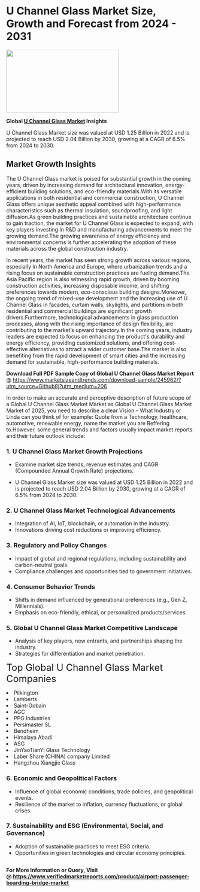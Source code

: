 <H1>U Channel Glass Market Size, Growth and Forecast from 2024 - 2031</H1><img class="aligncenter size-medium wp-image-584254" src="https://thirdeyenews.in/wp-content/uploads/2024/09/Global-Market-Research-300x168.jpeg" alt="" width="300" height="168" /><p><strong>Global&nbsp;<a href="https://www.marketsizeandtrends.com/download-sample/245962/?utm_source=Github8j?utm_medium=206">U Channel Glass Market</a> Insights</strong></p><p>U Channel Glass Market size was valued at USD 1.25 Billion in 2022 and is projected to reach USD 2.04 Billion by 2030, growing at a CAGR of 6.5% from 2024 to 2030.</p><p><h2>Market Growth Insights</h2> <p>The U Channel Glass market is poised for substantial growth in the coming years, driven by increasing demand for architectural innovation, energy-efficient building solutions, and eco-friendly materials.With its versatile applications in both residential and commercial construction, U Channel Glass offers unique aesthetic appeal combined with high-performance characteristics such as thermal insulation, soundproofing, and light diffusion.As green building practices and sustainable architecture continue to gain traction, the market for U Channel Glass is expected to expand, with key players investing in R&D and manufacturing advancements to meet the growing demand.The growing awareness of energy efficiency and environmental concerns is further accelerating the adoption of these materials across the global construction industry.</p> <p>In recent years, the market has seen strong growth across various regions, especially in North America and Europe, where urbanization trends and a rising focus on sustainable construction practices are fueling demand.The Asia Pacific region is also witnessing rapid growth, driven by booming construction activities, increasing disposable income, and shifting preferences towards modern, eco-conscious building designs.Moreover, the ongoing trend of mixed-use development and the increasing use of U Channel Glass in facades, curtain walls, skylights, and partitions in both residential and commercial buildings are significant growth drivers.Furthermore, technological advancements in glass production processes, along with the rising importance of design flexibility, are contributing to the market’s upward trajectory.In the coming years, industry leaders are expected to focus on enhancing the product's durability and energy efficiency, providing customized solutions, and offering cost-effective alternatives to attract a wider customer base.The market is also benefiting from the rapid development of smart cities and the increasing demand for sustainable, high-performance building materials.<p><span class=""><strong>Download Full PDF Sample Copy of Global U Channel Glass Market Report</strong> @ <a href="https://www.marketsizeandtrends.com/download-sample/245962/?utm_source=Github8j?utm_medium=206" target="_blank">https://www.marketsizeandtrends.com/download-sample/245962/?utm_source=Github8j?utm_medium=206</a></span></p><p>In order to make an accurate and perceptive description of future scope of a Global&nbsp;U Channel Glass Market Market as Global&nbsp;U Channel Glass Market Market of 2025, you need to describe a clear Vision &ndash; What Industry or Linda can you think of for example: Quote from a Technology, healthcare, automotive, renewable energy, name the market you are Reffering to.However, some general trends and factors usually impact market reports and their future outlook include:</p><h3>1.&nbsp;<strong>U Channel Glass Market Growth Projections</strong></h3><ul><li>Examine market size trends, revenue estimates and CAGR (Compounded Annual Growth Rate) projections.</li><li><p>U Channel Glass Market size was valued at USD 1.25 Billion in 2022 and is projected to reach USD 2.04 Billion by 2030, growing at a CAGR of 6.5% from 2024 to 2030.</p></li></ul><h3>2.&nbsp;<strong>U Channel Glass Market Technological Advancements</strong></h3><ul><li>Integration of AI, IoT, blockchain, or automation in the industry.</li><li>Innovations driving cost reductions or improving efficiency.</li></ul><h3>3.&nbsp;<strong>Regulatory and Policy Changes</strong></h3><ul><li>Impact of global and regional regulations, including sustainability and carbon-neutral goals.</li><li>Compliance challenges and opportunities tied to government initiatives.</li></ul><h3>4.&nbsp;<strong>Consumer Behavior Trends</strong></h3><ul><li>Shifts in demand influenced by generational preferences (e.g., Gen Z, Millennials).</li><li>Emphasis on eco-friendly, ethical, or personalized products/services.</li></ul><h3>5.&nbsp;<strong>Global U Channel Glass Market Competitive Landscape</strong></h3><ul><li>Analysis of key players, new entrants, and partnerships shaping the industry.</li><li>Strategies for differentiation and market penetration.</li></ul><p data-pm-slice="1 1 []"><span style="color: inherit; font-family: inherit; font-size: 25px;">Top Global U Channel Glass Market Companies</span></p><div class="" data-test-id=""><p><li>Pilkington</li><li> Lamberts</li><li> Saint-Gobain</li><li> AGC</li><li> PPG Industries</li><li> Persimaster SL</li><li> Bendheim</li><li> Himalaya Abadi</li><li> ASG</li><li> JinYaoTianYi Glass Technology</li><li> Laber Share (CHINA) company Limited</li><li> Hangzhou Xiangjie Glass</li></p></div><h3>6.&nbsp;<strong>Economic and Geopolitical Factors</strong></h3><ul><li>Influence of global economic conditions, trade policies, and geopolitical events.</li><li>Resilience of the market to inflation, currency fluctuations, or global crises.</li></ul><h3>7.&nbsp;<strong>Sustainability and ESG (Environmental, Social, and Governance)</strong></h3><ul><li>Adoption of sustainable practices to meet ESG criteria.</li><li>Opportunities in green technologies and circular economy principles.</li></ul><h2><strong style="font-size: 14px;">For More Information or Query, Visit @&nbsp;</strong><a style="background-color: #ffffff; font-size: 14px;" href="https://www.marketsizeandtrends.com/report/u-channel-glass-market/" target="_blank">https://www.verifiedmarketreports.com/product/airport-passenger-boarding-bridge-market</a></h2>